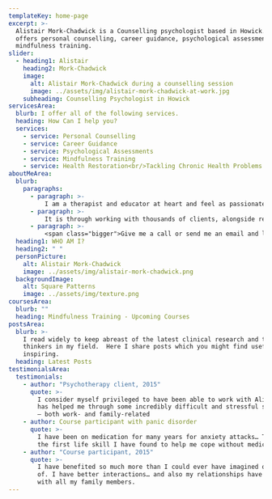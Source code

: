 ```yaml
---
templateKey: home-page
excerpt: >-
  Alistair Mork-Chadwick is a Counselling psychologist based in Howick. He
  offers personal counselling, career guidance, psychological assessments and
  mindfulness training.
slider:
  - heading1: Alistair
    heading2: Mork-Chadwick
    image:
      alt: Alistair Mork-Chadwick during a counselling session
      image: ../assets/img/alistair-mork-chadwick-at-work.jpg
    subheading: Counselling Psychologist in Howick
servicesArea:
  blurb: I offer all of the following services.
  heading: How Can I help you?
  services:
    - service: Personal Counselling
    - service: Career Guidance
    - service: Psychological Assessments
    - service: Mindfulness Training
    - service: Health Restoration<br/>Tackling Chronic Health Problems
aboutMeArea:
  blurb:
    paragraphs:
      - paragraph: >-
          I am a therapist and educator at heart and feel as passionate about working with individuals & couples as I do about interacting with large groups. I get great joy from using my knowledge and experience to support people of all ages in a way that is both accessible and inspiring and allows positive change to unfold.
      - paragraph: >-
          It is through working with thousands of clients, alongside regular engagement with the scientific literature, that I have come to understand that a healthy <span class="underline">brain and nervous system</span> is the foundation for optimal psychological functioning, vibrant emotional health, a sharp mind, and a life that is free of chronic health problems.
      - paragraph: >-
          <span class="bigger">Give me a call or send me an email and let me know how you would like me to assist you in your own journey towards a life of thriving.</span>
  heading1: WHO AM I?
  heading2: " "
  personPicture:
    alt: Alistair Mork-Chadwick
    image: ../assets/img/alistair-mork-chadwick.png
  backgroundImage:
    alt: Square Patterns
    image: ../assets/img/texture.png
coursesArea:
  blurb: ""
  heading: Mindfulness Training - Upcoming Courses
postsArea:
  blurb: >-
    I read widely to keep abreast of the latest clinical research and the top
    thinkers in my field.  Here I share posts which you might find useful or
    inspiring.
  heading: Latest Posts
testimonialsArea:
  testimonials:
    - author: "Psychotherapy client, 2015"
      quote: >-
        I consider myself privileged to have been able to work with Alistair. He
        has helped me through some incredibly difficult and stressful situations
        – both work- and family-related
    - author: Course participant with panic disorder
      quote: >-
        I have been on medication for many years for anxiety attacks… This is
        the first life skill I have found to help me cope without medication.
    - author: "Course participant, 2015"
      quote: >-
        I have benefited so much more than I could ever have imagined or dreamt
        of. I have better interactions… and also my relationships have improved
        with all my family members.
---
```

